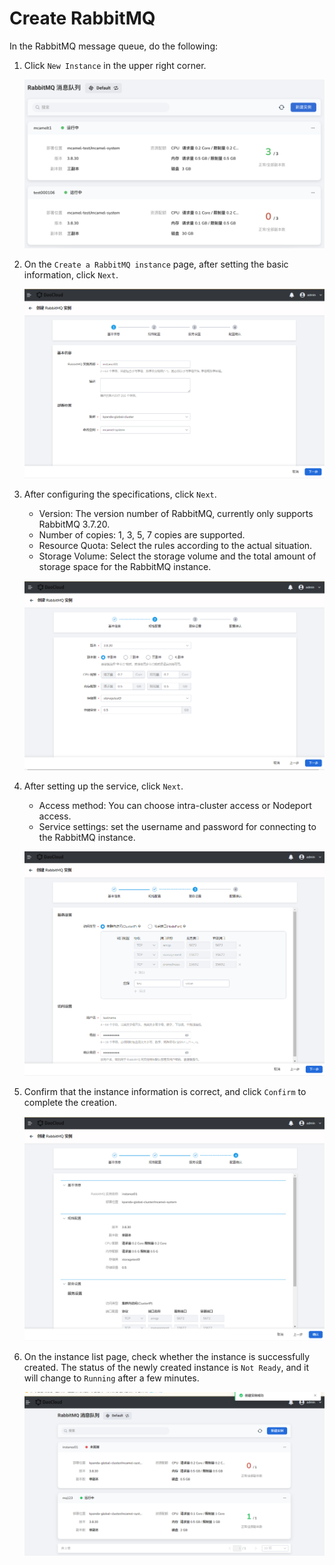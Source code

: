 # Create RabbitMQ

In the RabbitMQ message queue, do the following:

1. Click `New Instance` in the upper right corner.

    ![](../images/mq03.png)

2. On the `Create a RabbitMQ instance` page, after setting the basic information, click `Next`.

    ![](../images/mq04.png)

3. After configuring the specifications, click `Next`.

    - Version: The version number of RabbitMQ, currently only supports RabbitMQ 3.7.20.
    - Number of copies: 1, 3, 5, 7 copies are supported.
    - Resource Quota: Select the rules according to the actual situation.
    - Storage Volume: Select the storage volume and the total amount of storage space for the RabbitMQ instance.

    ![](../images/mq05.png)

4. After setting up the service, click `Next`.

    - Access method: You can choose intra-cluster access or Nodeport access.
    - Service settings: set the username and password for connecting to the RabbitMQ instance.
    
    ![](../images/mq06.png)

5. Confirm that the instance information is correct, and click `Confirm` to complete the creation.

    ![](../images/mq07.png)

6. On the instance list page, check whether the instance is successfully created. The status of the newly created instance is `Not Ready`, and it will change to `Running` after a few minutes.

    ![](../images/mq09.png)